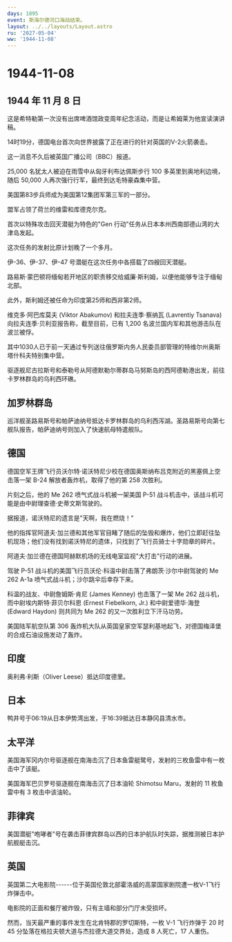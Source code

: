 ```yaml
---
days: 1895
event: 斯海尔德河口海战结束。
layout: ../../layouts/Layout.astro
ru: '2027-05-04'
ww: '1944-11-08'
---
```


# 1944-11-08

## 1944 年 11 月 8 日

这是希特勒第一次没有出席啤酒馆政变周年纪念活动，而是让希姆莱为他宣读演讲稿。

14时19分，德国电台首次向世界披露了正在进行的针对英国的V-2火箭袭击。

这一消息不久后被英国广播公司（BBC）报道。

25,000 名犹太人被迫在雨雪中从匈牙利布达佩斯步行 100
多英里到奥地利边境，随后 50,000 人再次强行行军，最终到达毛特豪森集中营。

美国第83步兵师成为美国第12集团军第三军的一部分。

盟军占领了荷兰的维雷和库德克尔克。

首次以特殊攻击回天潜艇为特色的"Gen
行动"任务从日本本州西南部德山湾的大津岛发起。

这次任务的发射比原计划晚了一个多月。

伊-36、伊-37、伊-47 号潜艇在这次任务中各搭载了四艘回天潜艇。

路易斯·蒙巴顿将缅甸若开地区的职责移交给威廉·斯利姆，以便他能够专注于缅甸北部。

此外，斯利姆还被任命为印度第25师和西非第2师。

维克多·阿巴库莫夫 (Viktor Abakumov) 和拉夫连季·察纳瓦 (Lavrentiy
Tsanava) 向拉夫连季·贝利亚报告称，截至目前，已有 1,200
名波兰国内军和其他游击队在波兰被俘。

其中1030人已于前一天通过专列送往俄罗斯内务人民委员部管理的特维尔州奥斯塔什科夫特别集中营。

驱逐舰尼古拉斯号和泰勒号从阿德默勒尔蒂群岛马努斯岛的西阿德勒港出发，前往卡罗林群岛的乌利西环礁。

## 加罗林群岛

巡洋舰圣路易斯号和帕萨迪纳号抵达卡罗林群岛的乌利西泻湖。圣路易斯号向第七舰队报告，帕萨迪纳号则加入了快速航母特遣舰队。

## 德国

德国空军王牌飞行员沃尔特·诺沃特尼少校在德国奥斯纳布吕克附近的黑塞佩上空击落一架
B-24 解放者轰炸机，取得了他的第 258 次胜利。

片刻之后，他的 Me 262 喷气式战斗机被一架美国 P-51
战斗机击中，该战斗机可能是由中尉理查德·史蒂文斯驾驶的。

据报道，诺沃特尼的遗言是"天啊，我在燃烧！"

他的指挥官阿道夫·加兰德和其他军官目睹了随后的坠毁和爆炸，他们立即赶往坠机现场；他们没有找到诺沃特尼的遗体，只找到了飞行员骑士十字勋章的碎片。

阿道夫·加兰德在德国阿赫默机场的无线电室监视"大打击"行动的进展。

驾驶 P-51 战斗机的美国飞行员沃伦·科温中尉击落了弗朗茨·沙尔中尉驾驶的 Me
262 A-1a 喷气式战斗机；沙尔跳伞后幸存下来。

科温的战友、中尉詹姆斯·肯尼 (James Kenney) 也击落了一架 Me 262
战斗机，而中尉埃内斯特·菲贝尔科恩 (Ernest Fiebelkorn, Jr.)
和中尉爱德华·海登 (Edward Haydon) 则共同为 Me 262
的又一次胜利立下汗马功劳。

美国陆军航空队第 306
轰炸机大队从英国皇家空军瑟利基地起飞，对德国梅泽堡的合成石油设施发动了轰炸。

## 印度

奥利弗·利斯（Oliver Leese）抵达印度德里。

## 日本

鸭井号于06:19从日本伊势湾出发，于16:39抵达日本静冈县清水市。

## 太平洋

美国海军冈内尔号驱逐舰在南海击沉了日本鱼雷艇鹭号，发射的三枚鱼雷中有一枚击中了该艇。

美国海军巴贝罗号驱逐舰在南海击沉了日本油轮 Shimotsu Maru，发射的 11
枚鱼雷中有 3 枚击中该油轮。

## 菲律宾

美国潜艇"咆哮者"号在袭击菲律宾群岛以西的日本护航队时失踪，据推测被日本护航舰艇击沉。

## 英国

英国第二大电影院------位于英国伦敦北部霍洛威的高蒙国家剧院遭一枚V-1飞行炸弹击中。

电影院的正面和餐厅被炸毁，只有主墙和部分门厅未受损坏。

然而，当天最严重的事件发生在北肯特郡的罗切斯特，一枚 V-1 飞行炸弹于 20
时 45 分坠落在格拉夫顿大道与杰拉德大道交界处，造成 8 人死亡，17 人重伤。